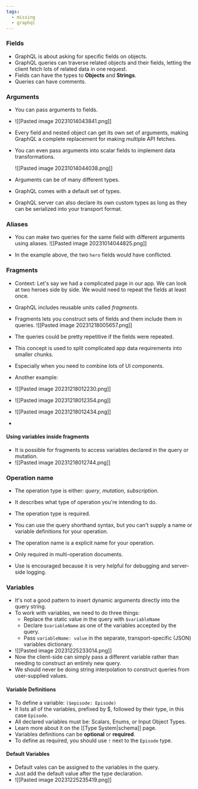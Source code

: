 ```yaml
---
tags:
  - missing
  - graphql
---
```

### Fields

- GraphQL is about asking for specific fields on objects.
- GraphQL queries can traverse related objects and their fields, letting the client fetch lots of related data in one request.
- Fields can have the types to **Objects** and **Strings**.
- Queries can have comments.
  
### Arguments

- You can pass arguments to fields.
- ![[Pasted image 20231014043841.png]]
  
- Every field and nested object can get its own set of arguments, making GraphQL a complete replacement for making multiple API fetches.
- You can even pass arguments into scalar fields to implement data transformations.

  ![[Pasted image 20231014044038.png]]

- Arguments can be of many different types.
- GraphQL comes with a default set of types.
- GraphQL server can also declare its own custom types as long as they can be serialized into your transport format.

### Aliases

- You can make two queries for the same field with different arguments using aliases.
![[Pasted image 20231014044825.png]]

- In the example above, the two `hero` fields would have conflicted.

### Fragments

- Context: Let's say we had a complicated page in our app. We can look at two heroes side by side. We would need to repeat the fields at least once.
- GraphQL includes reusable units called *fragments*.
- Fragments lets you construct sets of fields and them include them in queries.
![[Pasted image 20231218005657.png]]

- The queries could be pretty repetitive if the fields were repeated.
- This concept is used to split complicated app data requirements into smaller chunks.
- Especially when you need to combine lots of UI components.
- Another example:
- ![[Pasted image 20231218012230.png]]
- ![[Pasted image 20231218012354.png]]
- ![[Pasted image 20231218012434.png]]
- 
#### Using variables inside fragments 

- It is possible for fragments to access variables declared in the query or mutation.
- ![[Pasted image 20231218012744.png]]

### Operation name

- The operation type is either: *query*, *mutation*, *subscription*.
- It describes what type of operation you're intending to do.
- The operation type is required.
- You can use the query shorthand syntax, but you can't supply a name or variable definitions for your operation.

- The operation name is a explicit name for your operation.
- Only required in multi-operation documents.
- Use is encouraged because it is very helpful for debugging and server-side logging.

### Variables

- It's not a good pattern to insert dynamic arguments directly into the query string.
- To work with variables, we need to do three things:
	- Replace the static value in the query with `$variableName`
	- Declare `$variableName` as one of the variables accepted by the query.
	- Pass `variableName: value` in the  separate, transport-specific (JSON) variables dictionary.
- ![[Pasted image 20231225233014.png]]
- Now the client-side can simply pass a different variable rather than needing to construct an entirely new query.
- We should never be doing string interpolation to construct queries from user-supplied values.

#### Variable Definitions

- To define a variable: `($episode: Episode)`
- It lists all of the variables, prefixed by $, followed by their type, in this case `Episode`.
- All declared variables must be: Scalars, Enums, or Input Object Types.
- Learn more about it on the [[Type System|schema]] page.
- Variables definitions can be **optional** or **required**.
- To define as required, you should use `!` next to the `Episode` type.

#### Default Variables

- Default vales can be assigned to the variables in the query.
- Just add the default value after the type declaration.
- ![[Pasted image 20231225235419.png]]
